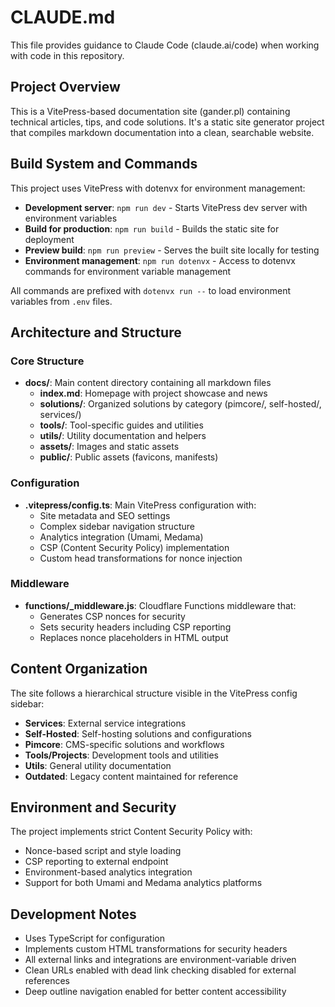 # CLAUDE.md

This file provides guidance to Claude Code (claude.ai/code) when working with code in this repository.

## Project Overview

This is a VitePress-based documentation site (gander.pl) containing technical articles, tips, and code solutions. It's a static site generator project that compiles markdown documentation into a clean, searchable website.

## Build System and Commands

This project uses VitePress with dotenvx for environment management:

- **Development server**: `npm run dev` - Starts VitePress dev server with environment variables
- **Build for production**: `npm run build` - Builds the static site for deployment
- **Preview build**: `npm run preview` - Serves the built site locally for testing
- **Environment management**: `npm run dotenvx` - Access to dotenvx commands for environment variable management

All commands are prefixed with `dotenvx run --` to load environment variables from `.env` files.

## Architecture and Structure

### Core Structure
- **docs/**: Main content directory containing all markdown files
  - **index.md**: Homepage with project showcase and news
  - **solutions/**: Organized solutions by category (pimcore/, self-hosted/, services/)
  - **tools/**: Tool-specific guides and utilities
  - **utils/**: Utility documentation and helpers
  - **assets/**: Images and static assets
  - **public/**: Public assets (favicons, manifests)

### Configuration
- **.vitepress/config.ts**: Main VitePress configuration with:
  - Site metadata and SEO settings
  - Complex sidebar navigation structure
  - Analytics integration (Umami, Medama)
  - CSP (Content Security Policy) implementation
  - Custom head transformations for nonce injection

### Middleware
- **functions/_middleware.js**: Cloudflare Functions middleware that:
  - Generates CSP nonces for security
  - Sets security headers including CSP reporting
  - Replaces nonce placeholders in HTML output

## Content Organization

The site follows a hierarchical structure visible in the VitePress config sidebar:
- **Services**: External service integrations
- **Self-Hosted**: Self-hosting solutions and configurations
- **Pimcore**: CMS-specific solutions and workflows
- **Tools/Projects**: Development tools and utilities
- **Utils**: General utility documentation
- **Outdated**: Legacy content maintained for reference

## Environment and Security

The project implements strict Content Security Policy with:
- Nonce-based script and style loading
- CSP reporting to external endpoint
- Environment-based analytics integration
- Support for both Umami and Medama analytics platforms

## Development Notes

- Uses TypeScript for configuration
- Implements custom HTML transformations for security headers
- All external links and integrations are environment-variable driven
- Clean URLs enabled with dead link checking disabled for external references
- Deep outline navigation enabled for better content accessibility
